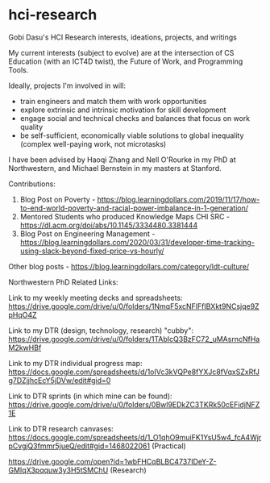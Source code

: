 # hci-research
Gobi Dasu's HCI Research interests, ideations, projects, and writings

My current interests (subject to evolve) are at the intersection of CS Education (with an ICT4D twist), the Future of Work, and Programming Tools.

Ideally, projects I'm involved in will:
- train engineers and match them with work opportunities
- explore extrinsic and intrinsic motivation for skill development
- engage social and technical checks and balances that focus on work quality
- be self-sufficient, economically viable solutions to global inequality (complex well-paying work, not microtasks)

I have been advised by Haoqi Zhang and Nell O'Rourke in my PhD at Northwestern, and Michael Bernstein in my masters at Stanford.

Contributions:
1. Blog Post on Poverty - https://blog.learningdollars.com/2019/11/17/how-to-end-world-poverty-and-racial-power-imbalance-in-1-generation/
2. Mentored Students who produced Knowledge Maps CHI SRC - https://dl.acm.org/doi/abs/10.1145/3334480.3381444
3. Blog Post on Engineering Management - https://blog.learningdollars.com/2020/03/31/developer-time-tracking-using-slack-beyond-fixed-price-vs-hourly/

Other blog posts - https://blog.learningdollars.com/category/ldt-culture/

Northwestern PhD Related Links:

Link to my weekly meeting decks and spreadsheets:
https://drive.google.com/drive/u/0/folders/1NmqF5xcNFlFfIBXkt9NCsjqe9ZpHqO4Z

Link to my DTR (design, technology, research) "cubby": https://drive.google.com/drive/u/0/folders/1TAbIcQ3BzFC72_uMAsrncNfHaM2kwHBf

Link to my DTR individual progress map:
https://docs.google.com/spreadsheets/d/1oIVc3kVQPe8fYXJc8fVqxSZxRfJg7DZjjhcEcY5jDVw/edit#gid=0

Link to DTR sprints (in which mine can be found):
https://drive.google.com/drive/u/0/folders/0Bwl9EDkZC3TKRk50cEFidjNFZ1E

Link to DTR research canvases: 
https://docs.google.com/spreadsheets/d/1_O1qhO9muiFK1YsU5w4_fcA4WjrpCvgjQ3fmmr5jueQ/edit#gid=1468022061 (Practical)

https://drive.google.com/open?id=1wbFHCqBLBC4737IDeY-Z-GMIqX3pqquw3y3H5tSMChU (Research)
